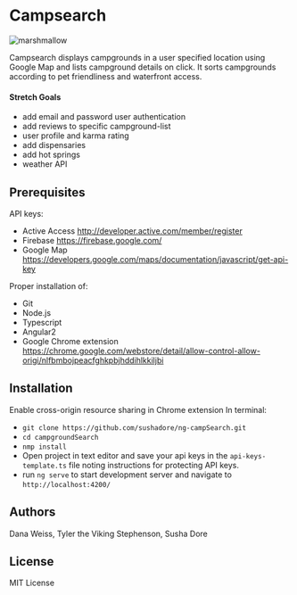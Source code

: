 # Campsearch

![marshmallow](src/assets/images/screen-shot.png)

Campsearch displays campgrounds in a user specified location using Google Map and lists campground details on click. It sorts campgrounds according to pet friendliness and waterfront access.

#### Stretch Goals
  * add email and password user authentication
  * add reviews to specific campground-list
  * user profile and karma rating
  * add dispensaries
  * add hot springs
  * weather API

## Prerequisites

API keys:
  * Active Access http://developer.active.com/member/register
  * Firebase https://firebase.google.com/
  * Google Map https://developers.google.com/maps/documentation/javascript/get-api-key


Proper installation of:
  * Git
  * Node.js
  * Typescript
  * Angular2
  * Google Chrome extension https://chrome.google.com/webstore/detail/allow-control-allow-origi/nlfbmbojpeacfghkpbjhddihlkkiljbi

## Installation
Enable cross-origin resource sharing in Chrome extension
In terminal:
  * `git clone https://github.com/sushadore/ng-campSearch.git`
  * `cd campgroundSearch`
  * `nmp install`
  * Open project in text editor and save your api keys in the `api-keys-template.ts` file noting instructions for protecting API keys.
  * run `ng serve` to start development server and navigate to `http://localhost:4200/`

## Authors
Dana Weiss, Tyler the Viking Stephenson, Susha Dore

## License
MIT License

